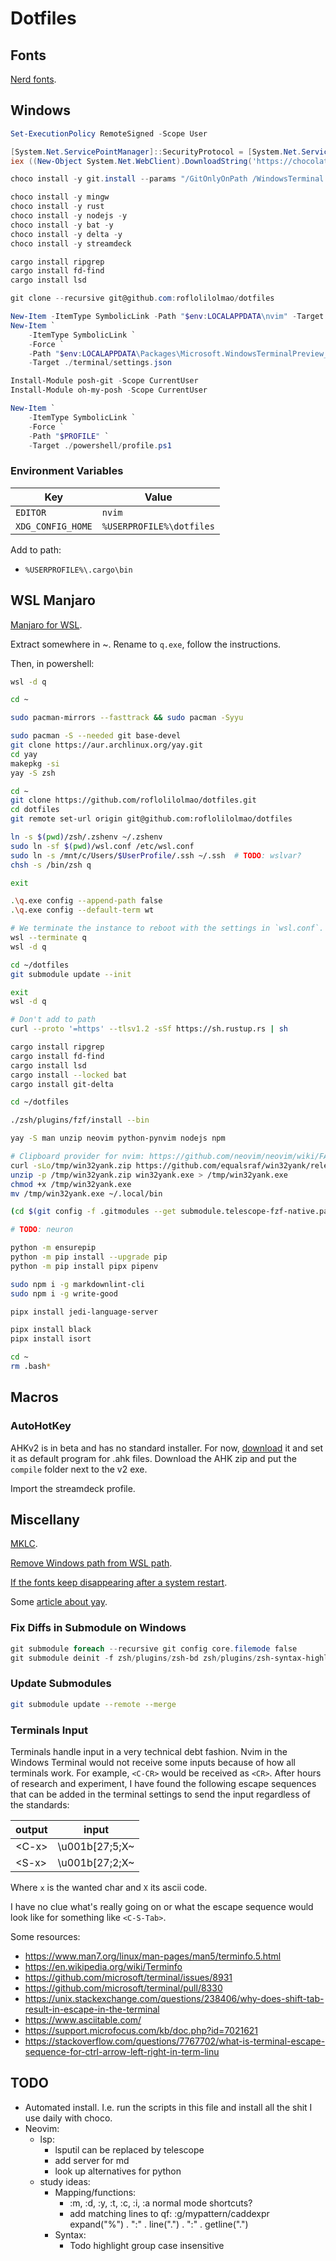 # Dotfiles

## Fonts

[Nerd fonts](https://www.nerdfonts.com/font-downloads).

## Windows

```powershell
Set-ExecutionPolicy RemoteSigned -Scope User

[System.Net.ServicePointManager]::SecurityProtocol = [System.Net.ServicePointManager]::SecurityProtocol -bor 3072
iex ((New-Object System.Net.WebClient).DownloadString('https://chocolatey.org/install.ps1'))

choco install -y git.install --params "/GitOnlyOnPath /WindowsTerminal /NoGuiHereIntegration /NoCredentialManager"

choco install -y mingw
choco install -y rust
choco install -y nodejs -y
choco install -y bat -y
choco install -y delta -y
choco install -y streamdeck

cargo install ripgrep
cargo install fd-find
cargo install lsd

git clone --recursive git@github.com:roflolilolmao/dotfiles

New-Item -ItemType SymbolicLink -Path "$env:LOCALAPPDATA\nvim" -Target "$Home\dotfiles\nvim"
New-Item `
    -ItemType SymbolicLink `
    -Force `
    -Path "$env:LOCALAPPDATA\Packages\Microsoft.WindowsTerminalPreview_8wekyb3d8bbwe\LocalState\settings.json" `
    -Target ./terminal/settings.json

Install-Module posh-git -Scope CurrentUser
Install-Module oh-my-posh -Scope CurrentUser

New-Item `
    -ItemType SymbolicLink `
    -Force `
    -Path "$PROFILE" `
    -Target ./powershell/profile.ps1
```

### Environment Variables

| Key | Value |
| -- | -- |
| `EDITOR` | `nvim` |
| `XDG_CONFIG_HOME` | `%USERPROFILE%\dotfiles` |

Add to path:

- `%USERPROFILE%\.cargo\bin`

## WSL Manjaro

[Manjaro for WSL](https://github.com/sileshn/ManjaroWSL).

Extract somewhere in ~.
Rename to `q.exe`, follow the instructions.

Then, in powershell:

```sh
wsl -d q

cd ~

sudo pacman-mirrors --fasttrack && sudo pacman -Syyu

sudo pacman -S --needed git base-devel
git clone https://aur.archlinux.org/yay.git
cd yay
makepkg -si
yay -S zsh

cd ~
git clone https://github.com/roflolilolmao/dotfiles.git
cd dotfiles
git remote set-url origin git@github.com:roflolilolmao/dotfiles

ln -s $(pwd)/zsh/.zshenv ~/.zshenv
sudo ln -sf $(pwd)/wsl.conf /etc/wsl.conf
sudo ln -s /mnt/c/Users/$UserProfile/.ssh ~/.ssh  # TODO: wslvar?
chsh -s /bin/zsh q

exit

.\q.exe config --append-path false
.\q.exe config --default-term wt

# We terminate the instance to reboot with the settings in `wsl.conf`.
wsl --terminate q
wsl -d q

cd ~/dotfiles
git submodule update --init

exit
wsl -d q

# Don't add to path
curl --proto '=https' --tlsv1.2 -sSf https://sh.rustup.rs | sh

cargo install ripgrep
cargo install fd-find
cargo install lsd
cargo install --locked bat
cargo install git-delta

cd ~/dotfiles

./zsh/plugins/fzf/install --bin

yay -S man unzip neovim python-pynvim nodejs npm

# Clipboard provider for nvim: https://github.com/neovim/neovim/wiki/FAQ#how-to-use-the-windows-clipboard-from-wsl
curl -sLo/tmp/win32yank.zip https://github.com/equalsraf/win32yank/releases/download/v0.0.4/win32yank-x64.zip
unzip -p /tmp/win32yank.zip win32yank.exe > /tmp/win32yank.exe
chmod +x /tmp/win32yank.exe
mv /tmp/win32yank.exe ~/.local/bin

(cd $(git config -f .gitmodules --get submodule.telescope-fzf-native.path); make)

# TODO: neuron

python -m ensurepip
python -m pip install --upgrade pip
python -m pip install pipx pipenv

sudo npm i -g markdownlint-cli
sudo npm i -g write-good

pipx install jedi-language-server

pipx install black
pipx install isort

cd ~
rm .bash*
```

## Macros

### AutoHotKey

AHKv2 is in beta and has no standard installer. For now,
[download](https://www.autohotkey.com/v2/) it
and set it as default program for .ahk files. Download the
AHK zip and put the `compile` folder next to the v2 exe.

Import the streamdeck profile.

## Miscellany

[MKLC](https://www.microsoft.com/en-us/download/details.aspx?id=102134).

[Remove Windows path from WSL path](https://stackoverflow.com/a/63195953/12474293).

[If the fonts keep disappearing after a system
restart](https://www.fonts.com/support/faq/fonts-disappear-on-restart).

Some [article about
yay](https://averagelinuxuser.com/which-aur-helper-yay/#how-to-use-yay).

### Fix Diffs in Submodule on Windows

```powershell
git submodule foreach --recursive git config core.filemode false
git submodule deinit -f zsh/plugins/zsh-bd zsh/plugins/zsh-syntax-highlighting
```

### Update Submodules

```zsh
git submodule update --remote --merge
```

### Terminals Input

Terminals handle input in a very technical debt fashion. Nvim in the Windows
Terminal would not receive some inputs because of how all terminals work. For
example, `<C-CR>` would be received as `<CR>`. After hours of research and
experiment, I have found the following escape sequences that can be added in
the terminal settings to send the input regardless of the standards:

| output | input |
| -- | -- |
| \<C-x> | \u001b[27;5;X~ |
| \<S-x> | \u001b[27;2;X~ |

Where `x` is the wanted char and `X` its ascii code.

I have no clue what's really going on or what the escape sequence would look
like for something like `<C-S-Tab>`.

Some resources:

- https://www.man7.org/linux/man-pages/man5/terminfo.5.html
- https://en.wikipedia.org/wiki/Terminfo
- https://github.com/microsoft/terminal/issues/8931
- https://github.com/microsoft/terminal/pull/8330
- https://unix.stackexchange.com/questions/238406/why-does-shift-tab-result-in-escape-in-the-terminal
- https://www.asciitable.com/
- https://support.microfocus.com/kb/doc.php?id=7021621
- https://stackoverflow.com/questions/7767702/what-is-terminal-escape-sequence-for-ctrl-arrow-left-right-in-term-linu

## TODO

- Automated install. I.e. run the scripts in this file and install all the shit
  I use daily with choco.
- Neovim:
  - lsp:
    - lsputil can be replaced by telescope
    - add server for md
    - look up alternatives for python
  - study ideas:
    - Mapping/functions:
      - :m, :d, :y, :t, :c, :i, :a normal mode shortcuts?
      - add matching lines to qf:
        :g/mypattern/caddexpr expand("%") . ":" . line(".") .  ":" . getline(".")
    - Syntax:
      - Todo highlight group case insensitive
